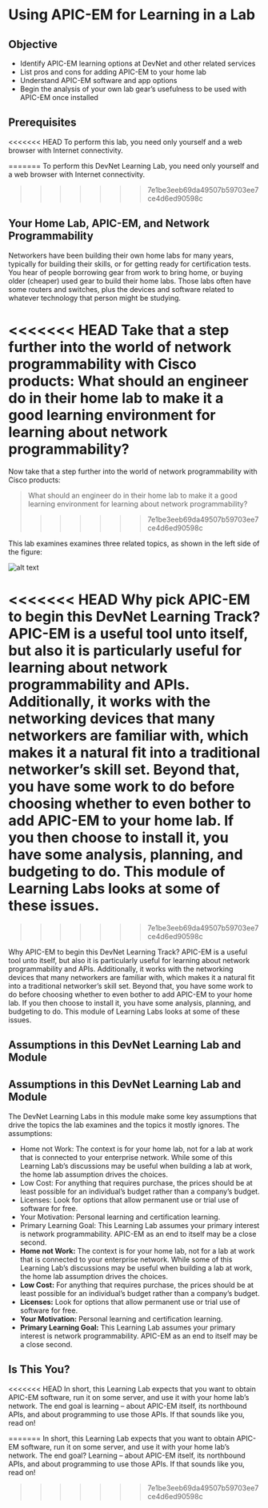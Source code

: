 
# Using APIC-EM for Learning in a Lab
## Objective

- Identify APIC-EM learning options at DevNet and other related services
- List pros and cons for adding APIC-EM to your home lab
- Understand APIC-EM software and app options
- Begin the analysis of your own lab gear’s usefulness to be used with APIC-EM once installed

## Prerequisites
<<<<<<< HEAD
To perform this lab, you need only yourself and a web browser with Internet connectivity.
 
=======
To perform this DevNet Learning Lab, you need only yourself and a web browser with Internet connectivity.

>>>>>>> 7e1be3eeb69da49507b59703ee7ce4d6ed90598c
## Your Home Lab, APIC-EM, and Network Programmability
Networkers have been building their own home labs for many years, typically for building their skills, or for getting ready for certification tests. You hear of people borrowing gear from work to bring home, or buying older (cheaper) used gear to build their home labs. Those labs often have some routers and switches, plus the devices and software related to whatever technology that person might be studying.

<<<<<<< HEAD
Take that a step further into the world of network programmability with Cisco products:
What should an engineer do in their home lab to make it a good learning environment for learning about network programmability? 
=======
Now take that a step further into the world of network programmability with Cisco products:

> What should an engineer do in their home lab to make it a good learning environment for learning about network programmability?
>>>>>>> 7e1be3eeb69da49507b59703ee7ce4d6ed90598c

This lab examines examines three related topics, as shown in the left side of the figure:

![alt text](/posts/files/home-lab-network/assets/images/apic-1.png)

<<<<<<< HEAD
Why pick APIC-EM to begin this DevNet Learning Track? APIC-EM is a useful tool unto itself, but also it is particularly useful for learning about network programmability and APIs. Additionally, it works with the networking devices that many networkers are familiar with, which makes it a natural fit into a traditional networker’s skill set. Beyond that, you have some work to do before choosing whether to even bother to add APIC-EM to your home lab. If you then choose to install it, you have some analysis, planning, and budgeting to do. This module of Learning Labs looks at some of these issues. 
=======
>>>>>>> 7e1be3eeb69da49507b59703ee7ce4d6ed90598c

Why APIC-EM to begin this DevNet Learning Track? APIC-EM is a useful tool unto itself, but also it is particularly useful for learning about network programmability and APIs. Additionally, it works with the networking devices that many networkers are familiar with, which makes it a natural fit into a traditional networker’s skill set. Beyond that, you have some work to do before choosing whether to even bother to add APIC-EM to your home lab. If you then choose to install it, you have some analysis, planning, and budgeting to do. This module of Learning Labs looks at some of these issues.

## Assumptions in this DevNet Learning Lab and Module 
## Assumptions in this DevNet Learning Lab and Module
The DevNet Learning Labs in this module make some key assumptions that drive the topics the lab examines and the topics it mostly ignores. The assumptions:

- Home not Work: The context is for your home lab, not for a lab at work that is connected to your enterprise network. While some of this Learning Lab’s discussions may be useful when building a lab at work, the home lab assumption drives the choices.  
- Low Cost: For anything that requires purchase, the prices should be at least possible for an individual’s budget rather than a company’s budget.
- Licenses: Look for options that allow permanent use or trial use of software for free.
- Your Motivation: Personal learning and certification learning.
- Primary Learning Goal: This Learning Lab assumes your primary interest is network programmability. APIC-EM as an end to itself may be a close second.
- **Home not Work:** The context is for your home lab, not for a lab at work that is connected to your enterprise network. While some of this Learning Lab’s discussions may be useful when building a lab at work, the home lab assumption drives the choices.  
- **Low Cost:** For anything that requires purchase, the prices should be at least possible for an individual’s budget rather than a company’s budget.
- **Licenses:** Look for options that allow permanent use or trial use of software for free.
- **Your Motivation:** Personal learning and certification learning.
- **Primary Learning Goal:** This Learning Lab assumes your primary interest is network programmability. APIC-EM as an end to itself may be a close second.


##  Is This You?
<<<<<<< HEAD
In short, this Learning Lab expects that you want to obtain APIC-EM software, run it on some server, and use it with your home lab’s network. The end goal is learning – about APIC-EM itself, its northbound APIs, and about programming to use those APIs. If that sounds like you, read on!

=======
In short, this Learning Lab expects that you want to obtain APIC-EM software, run it on some server, and use it with your home lab’s network. The end goal? Learning – about APIC-EM itself, its northbound APIs, and about programming to use those APIs. If that sounds like you, read on!
>>>>>>> 7e1be3eeb69da49507b59703ee7ce4d6ed90598c
